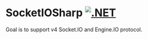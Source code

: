 # SocketIOSharp [![.NET](https://github.com/rndtrash/SocketIOSharp/actions/workflows/dotnet.yml/badge.svg)](https://github.com/rndtrash/SocketIOSharp/actions/workflows/dotnet.yml)
Goal is to support v4 Socket.IO and Engine.IO protocol.
